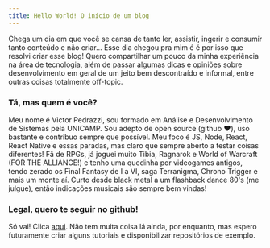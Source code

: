 ```yaml
---
title: Hello World! O início de um blog
---
```

Chega um dia em que você se cansa de tanto ler, assistir, ingerir e consumir tanto conteúdo e não criar...
Esse dia chegou pra mim é é por isso que resolvi criar esse blog! Quero compartilhar um pouco da minha
experiência na área de tecnologia, além de passar algumas dicas e opiniões sobre desenvolvimento em geral de um jeito bem descontraído e informal, entre outras coisas totalmente off-topic.

### Tá, mas quem é você?
Meu nome é Victor Pedrazzi, sou formado em Análise e Desenvolvimento de Sistemas pela UNICAMP. Sou adepto de
open source (github :heart:), uso bastante e contribuo sempre que possível. Meu foco é JS, Node, React, React Native e essas paradas, mas claro que sempre aberto a testar coisas diferentes!
Fã de RPGs, já joguei muito Tibia, Ragnarok e World of Warcraft (FOR THE ALLIANCE!) e tenho uma quedinha por videogames antigos, tendo zerado os Final Fantasy de I a VI, saga Terranigma, Chrono Trigger e mais um monte aí.
Curto desde black metal a um flashback dance 80's (me julgue), então indicações musicais são sempre bem vindas!

### Legal, quero te seguir no github!
Só vai! Clica [aqui](http://github.com/vspedr). Não tem muita coisa lá ainda, por enquanto, mas espero futuramente criar alguns tutoriais e disponibilizar repositórios de exemplo.
